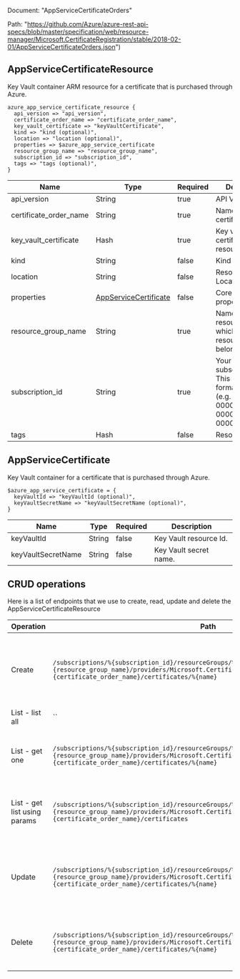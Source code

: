 Document: "AppServiceCertificateOrders"


Path: "https://github.com/Azure/azure-rest-api-specs/blob/master/specification/web/resource-manager/Microsoft.CertificateRegistration/stable/2018-02-01/AppServiceCertificateOrders.json")

## AppServiceCertificateResource

Key Vault container ARM resource for a certificate that is purchased through Azure.

```puppet
azure_app_service_certificate_resource {
  api_version => "api_version",
  certificate_order_name => "certificate_order_name",
  key_vault_certificate => "keyVaultCertificate",
  kind => "kind (optional)",
  location => "location (optional)",
  properties => $azure_app_service_certificate
  resource_group_name => "resource_group_name",
  subscription_id => "subscription_id",
  tags => "tags (optional)",
}
```

| Name        | Type           | Required       | Description       |
| ------------- | ------------- | ------------- | ------------- |
|api_version | String | true | API Version |
|certificate_order_name | String | true | Name of the certificate order. |
|key_vault_certificate | Hash | true | Key vault certificate resource Id. |
|kind | String | false | Kind of resource. |
|location | String | false | Resource Location. |
|properties | [AppServiceCertificate](#appservicecertificate) | false | Core resource properties |
|resource_group_name | String | true | Name of the resource group to which the resource belongs. |
|subscription_id | String | true | Your Azure subscription ID. This is a GUID-formatted string (e.g. 00000000-0000-0000-0000-000000000000). |
|tags | Hash | false | Resource tags. |
        
## AppServiceCertificate

Key Vault container for a certificate that is purchased through Azure.

```puppet
$azure_app_service_certificate = {
  keyVaultId => "keyVaultId (optional)",
  keyVaultSecretName => "keyVaultSecretName (optional)",
}
```

| Name        | Type           | Required       | Description       |
| ------------- | ------------- | ------------- | ------------- |
|keyVaultId | String | false | Key Vault resource Id. |
|keyVaultSecretName | String | false | Key Vault secret name. |



## CRUD operations

Here is a list of endpoints that we use to create, read, update and delete the AppServiceCertificateResource

| Operation | Path | Verb | Description | OperationID |
| ------------- | ------------- | ------------- | ------------- | ------------- |
|Create|`/subscriptions/%{subscription_id}/resourceGroups/%{resource_group_name}/providers/Microsoft.CertificateRegistration/certificateOrders/%{certificate_order_name}/certificates/%{name}`|Put|Creates or updates a certificate and associates with key vault secret.|AppServiceCertificateOrders_CreateOrUpdateCertificate|
|List - list all|``||||
|List - get one|`/subscriptions/%{subscription_id}/resourceGroups/%{resource_group_name}/providers/Microsoft.CertificateRegistration/certificateOrders/%{certificate_order_name}/certificates/%{name}`|Get|Get the certificate associated with a certificate order.|AppServiceCertificateOrders_GetCertificate|
|List - get list using params|`/subscriptions/%{subscription_id}/resourceGroups/%{resource_group_name}/providers/Microsoft.CertificateRegistration/certificateOrders/%{certificate_order_name}/certificates`|Get|List all certificates associated with a certificate order.|AppServiceCertificateOrders_ListCertificates|
|Update|`/subscriptions/%{subscription_id}/resourceGroups/%{resource_group_name}/providers/Microsoft.CertificateRegistration/certificateOrders/%{certificate_order_name}/certificates/%{name}`|Put|Creates or updates a certificate and associates with key vault secret.|AppServiceCertificateOrders_CreateOrUpdateCertificate|
|Delete|`/subscriptions/%{subscription_id}/resourceGroups/%{resource_group_name}/providers/Microsoft.CertificateRegistration/certificateOrders/%{certificate_order_name}/certificates/%{name}`|Delete|Delete the certificate associated with a certificate order.|AppServiceCertificateOrders_DeleteCertificate|
